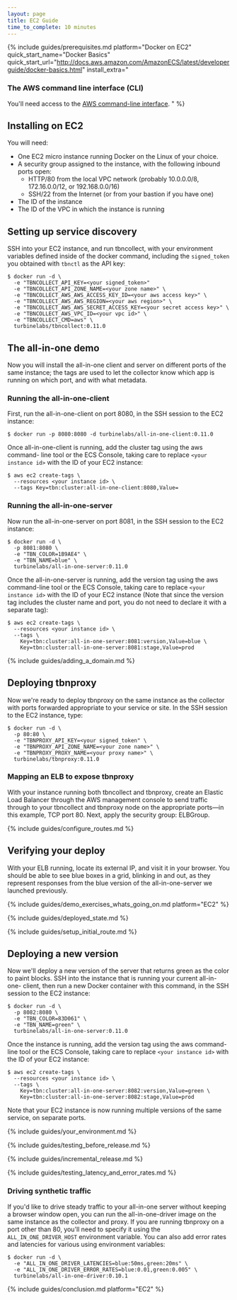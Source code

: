 ```yaml
---
layout: page
title: EC2 Guide
time_to_complete: 10 minutes
---
```


[//]: # ( Copyright 2017 Turbine Labs, Inc.                                   )
[//]: # ( you may not use this file except in compliance with the License.    )
[//]: # ( You may obtain a copy of the License at                             )
[//]: # (                                                                     )
[//]: # (     http://www.apache.org/licenses/LICENSE-2.0                      )
[//]: # (                                                                     )
[//]: # ( Unless required by applicable law or agreed to in writing, software )
[//]: # ( distributed under the License is distributed on an "AS IS" BASIS,   )
[//]: # ( WITHOUT WARRANTIES OR CONDITIONS OF ANY KIND, either express or     )
[//]: # ( implied. See the License for the specific language governing        )
[//]: # ( permissions and limitations under the License.                      )

[//]: # (Integrating Houston with Docker on EC2)

{%
  include guides/prerequisites.md
  platform="Docker on EC2"
  quick_start_name="Docker Basics"
  quick_start_url="http://docs.aws.amazon.com/AmazonECS/latest/developerguide/docker-basics.html"
  install_extra="
### The AWS command line interface (CLI)
You'll need access to the
[AWS command-line interface](http://docs.aws.amazon.com/cli/latest/userguide/installing.html).
  "
%}

##  Installing on EC2

You will need:

- One EC2 micro instance running Docker on the Linux of your choice.
- A security group assigned to the instance, with the following inbound ports
  open:
  - HTTP/80 from the local VPC network (probably 10.0.0.0/8, 172.16.0.0/12, or
    192.168.0.0/16)
  - SSH/22 from the Internet (or from your bastion if you have one)
- The ID of the instance
- The ID of the VPC in which the instance is running

## Setting up service discovery

SSH into your EC2 instance, and run tbncollect, with your environment variables
defined inside of the docker command, including the `signed_token` you obtained
with `tbnctl` as the API key:

```console
$ docker run -d \
  -e "TBNCOLLECT_API_KEY=<your signed_token>"
  -e "TBNCOLLECT_API_ZONE_NAME=<your zone name>" \
  -e "TBNCOLLECT_AWS_AWS_ACCESS_KEY_ID=<your aws access key>" \
  -e "TBNCOLLECT_AWS_AWS_REGION=<your aws region>" \
  -e "TBNCOLLECT_AWS_AWS_SECRET_ACCESS_KEY=<your secret access key>" \
  -e "TBNCOLLECT_AWS_VPC_ID=<your vpc id>" \
  -e "TBNCOLLECT_CMD=aws" \
  turbinelabs/tbncollect:0.11.0
```

## The all-in-one demo

Now you will install the all-in-one client and server on different ports of the
same instance; the tags are used to let the collector know which app is running
on which port, and with what metadata.

### Running the all-in-one-client

First, run the all-in-one-client on port 8080, in the SSH session to the EC2
instance:

```console
$ docker run -p 8080:8080 -d turbinelabs/all-in-one-client:0.11.0
```

Once all-in-one-client is running, add the cluster tag using the aws command-
line tool or the ECS Console, taking care to replace `<your instance id>` with
the ID of your EC2 instance:

```console
$ aws ec2 create-tags \
  --resources <your instance id> \
  --tags Key=tbn:cluster:all-in-one-client:8080,Value=
```

### Running the all-in-one-server

Now run the all-in-one-server on port 8081, in the SSH session to the EC2
instance:

```console
$ docker run -d \
  -p 8081:8080 \
  -e "TBN_COLOR=1B9AE4" \
  -e "TBN_NAME=blue" \
  turbinelabs/all-in-one-server:0.11.0
```

Once the all-in-one-server is running, add the version tag using the aws
command-line tool or the ECS Console, taking care to replace
`<your instance id>` with the ID of your EC2 instance (Note that since the
version tag includes the cluster name and port, you do not need to declare it
with a separate tag):

```console
$ aws ec2 create-tags \
  --resources <your instance id> \
  --tags \
    Key=tbn:cluster:all-in-one-server:8081:version,Value=blue \
    Key=tbn:cluster:all-in-one-server:8081:stage,Value=prod
```

{% include guides/adding_a_domain.md %}

## Deploying tbnproxy

Now we're ready to deploy tbnproxy on the same instance as the collector with
ports forwarded appropriate to your service or site. In the SSH session to the
EC2 instance, type:

```console
$ docker run -d \
  -p 80:80 \
  -e "TBNPROXY_API_KEY=<your signed_token" \
  -e "TBNPROXY_API_ZONE_NAME=<your zone name>" \
  -e "TBNPROXY_PROXY_NAME=<your proxy name>" \
  turbinelabs/tbnproxy:0.11.0
```

### Mapping an ELB to expose tbnproxy

With your instance running both tbncollect and tbnproxy, create an Elastic Load
Balancer through the AWS management console to send traffic through to your
tbncollect and tbnproxy node on the appropriate ports—in this example, TCP
port 80. Next, apply the security group: ELBGroup.

{% include guides/configure_routes.md %}

## Verifying your deploy

With your ELB running, locate its external IP, and visit it in your browser.
You should be able to see blue boxes in a grid, blinking in and out, as they
represent responses from the blue version of the all-in-one-server we launched
previously.

{%
  include guides/demo_exercises_whats_going_on.md
  platform="EC2"
%}

{% include guides/deployed_state.md %}

{% include guides/setup_initial_route.md %}

## Deploying a new version

Now we'll deploy a new version of the server that returns green as the color to
paint blocks. SSH into the instance that is running your current all-in-one-
client, then run a new Docker container with this command, in the SSH session to
the EC2 instance:

```console
$ docker run -d \
  -p 8082:8080 \
  -e "TBN_COLOR=83D061" \
  -e "TBN_NAME=green" \
  turbinelabs/all-in-one-server:0.11.0
```

Once the instance is running, add the version tag using the aws
command-line tool or the ECS Console, taking care to replace
`<your instance id>` with the ID of your EC2 instance:

```console
$ aws ec2 create-tags \
  --resources <your instance id> \
  --tags \
    Key=tbn:cluster:all-in-one-server:8082:version,Value=green \
    Key=tbn:cluster:all-in-one-server:8082:stage,Value=prod
```

Note that your EC2 instance is now running multiple versions of the same service, on separate ports.

{% include guides/your_environment.md %}

{% include guides/testing_before_release.md %}

{% include guides/incremental_release.md %}

{% include guides/testing_latency_and_error_rates.md %}

### Driving synthetic traffic

If you'd like to drive steady traffic to your all-in-one server without keeping
a browser window open, you can run the all-in-one-driver image on the same
instance as the collector and proxy. If you are running tbnproxy on a port other
than 80, you'll need to specify it using the `ALL_IN_ONE_DRIVER_HOST`
environment variable. You can also add error rates and latencies for various
using environment variables:

```console
$ docker run -d \
  -e "ALL_IN_ONE_DRIVER_LATENCIES=blue:50ms,green:20ms" \
  -e "ALL_IN_ONE_DRIVER_ERROR_RATES=blue:0.01,green:0.005" \
  turbinelabs/all-in-one-driver:0.10.1
```

{% include guides/conclusion.md
   platform="EC2"
%}
